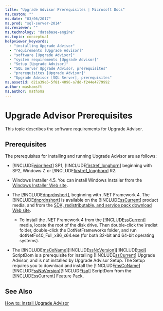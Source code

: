 ```yaml
---
title: "Upgrade Advisor Prerequisites | Microsoft Docs"
ms.custom: ""
ms.date: "03/06/2017"
ms.prod: "sql-server-2014"
ms.reviewer: ""
ms.technology: "database-engine"
ms.topic: conceptual
helpviewer_keywords: 
  - "installing Upgrade Advisor"
  - "requirements [Upgrade Advisor]"
  - "software [Upgrade Advisor]"
  - "system requirements [Upgrade Advisor]"
  - "Setup [Upgrade Advisor]"
  - "SQL Server Upgrade Advisor, prerequisites"
  - "prerequisites [Upgrade Advisor]"
  - "Upgrade Advisor [SQL Server], prerequisites"
ms.assetid: d21a39e5-5f81-4096-a7dd-f244e4779992
author: mashamsft
ms.author: mathoma
---
```

# Upgrade Advisor Prerequisites
  This topic describes the software requirements for Upgrade Advisor.  
  
## Prerequisites  
 The prerequisites for installing and running Upgrade Advisor are as follows:  
  
-   [!INCLUDE[wiprlhext](../../includes/wiprlhext-md.md)] SP1, [!INCLUDE[firstref_longhorn](../../includes/firstref-longhorn-md.md)] beginning with SP2, Windows 7, or [!INCLUDE[firstref_longhorn](../../includes/firstref-longhorn-md.md)] R2.  
  
-   Windows Installer 4.5. You can install Windows Installer from the [Windows Installer Web site](https://www.microsoft.com/download/details.aspx?id=8483).  
  
-   The [!INCLUDE[dnprdnshort](../../includes/dnprdnshort-md.md)], beginning with .NET Framework 4. The [!INCLUDE[dnprdnshort](../../includes/dnprdnshort-md.md)] is available on the [!INCLUDE[ssCurrent](../../includes/sscurrent-md.md)] product media, and from the [SDK, redistributable, and service pack download Web site](https://go.microsoft.com/fwlink/?LinkId=48882).  
  
    -   To install the .NET Framework 4 from the [!INCLUDE[ssCurrent](../../includes/sscurrent-md.md)] media, locate the root of the disk drive. Then double-click the \redist folder, double-click the DotNetFrameworks folder, and run dotNetFx40_Full_x86_x64.exe (for both 32-bit and 64-bit operating systems).  
  
-   The [!INCLUDE[msCoName](../../includes/msconame-md.md)][!INCLUDE[ssNoVersion](../../includes/ssnoversion-md.md)][!INCLUDE[tsql](../../includes/tsql-md.md)] ScriptDom is a prerequisite for installing [!INCLUDE[ssCurrent](../../includes/sscurrent-md.md)] Upgrade Advisor, and is not installed by Upgrade Advisor Setup. The Setup requires you to download and install the [!INCLUDE[msCoName](../../includes/msconame-md.md)][!INCLUDE[ssNoVersion](../../includes/ssnoversion-md.md)][!INCLUDE[tsql](../../includes/tsql-md.md)] ScriptDom from the [!INCLUDE[ssCurrent](../../includes/sscurrent-md.md)] Feature Pack.  
  
## See Also  
 [How to: Install Upgrade Advisor](../../../2014/sql-server/install/how-to-install-upgrade-advisor.md)  
  
  

